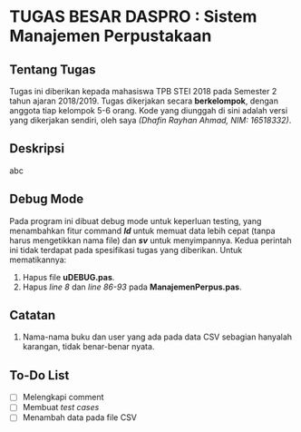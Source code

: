 # TUGAS BESAR DASPRO : Sistem Manajemen Perpustakaan

## Tentang Tugas
Tugas ini diberikan kepada mahasiswa TPB STEI 2018 pada Semester 2 tahun ajaran 2018/2019. Tugas dikerjakan secara **berkelompok**, dengan anggota tiap kelompok 5-6 orang.
Kode yang diunggah di sini adalah versi yang dikerjakan sendiri, oleh saya _(Dhafin Rayhan Ahmad, NIM: 16518332)_.

## Deskripsi
abc

## Debug Mode
Pada program ini dibuat debug mode untuk keperluan testing, yang menambahkan fitur command **_ld_** untuk memuat data lebih cepat (tanpa harus mengetikkan nama file) dan **_sv_** untuk menyimpannya. Kedua perintah ini tidak terdapat pada spesifikasi tugas yang diberikan.
Untuk mematikannya:
1. Hapus file **uDEBUG.pas**.
2. Hapus _line 8_ dan _line 86-93_ pada **ManajemenPerpus.pas**.

## Catatan
1. Nama-nama buku dan user yang ada pada data CSV sebagian hanyalah karangan, tidak benar-benar nyata.

## To-Do List
- [ ] Melengkapi comment
- [ ] Membuat _test cases_
- [ ] Menambah data pada file CSV
